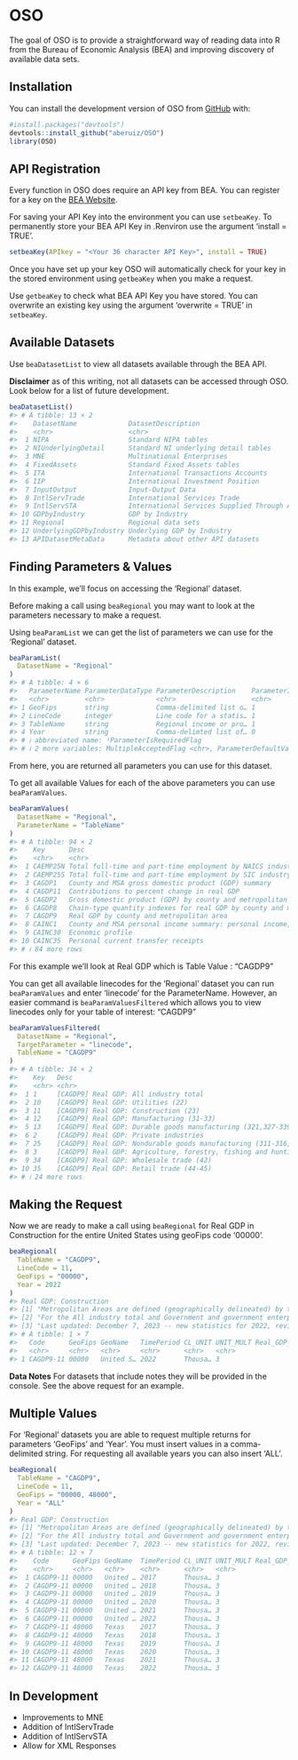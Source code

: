 
# OSO

The goal of OSO is to provide a straightforward way of reading data into
R from the Bureau of Economic Analysis (BEA) and improving discovery of
available data sets.

## Installation

You can install the development version of OSO from
[GitHub](https:://github.com/) with:

``` r
#install.packages("devtools")
devtools::install_github("aberuiz/OSO")
library(OSO)
```

## API Registration

Every function in OSO does require an API key from BEA. You can register
for a key on the [BEA Website](https://apps.bea.gov/api/signup/).

For saving your API Key into the environment you can use `setbeaKey`. To
permanently store your BEA API Key in .Renviron use the argument
‘install = TRUE’.

``` r
setbeaKey(APIkey = "<Your 36 character API Key>", install = TRUE)
```

Once you have set up your key OSO will automatically check for your key
in the stored environment using `getbeaKey` when you make a request.

Use `getbeaKey` to check what BEA API Key you have stored. You can
overwrite an existing key using the argument ‘overwrite = TRUE’ in
`setbeaKey`.

## Available Datasets

Use `beaDatasetList` to view all datasets available through the BEA API.

**Disclaimer** as of this writing, not all datasets can be accessed
through OSO. Look below for a list of future development.

``` r
beaDatasetList()
#> # A tibble: 13 × 2
#>    DatasetName             DatasetDescription                                
#>    <chr>                   <chr>                                             
#>  1 NIPA                    Standard NIPA tables                              
#>  2 NIUnderlyingDetail      Standard NI underlying detail tables              
#>  3 MNE                     Multinational Enterprises                         
#>  4 FixedAssets             Standard Fixed Assets tables                      
#>  5 ITA                     International Transactions Accounts               
#>  6 IIP                     International Investment Position                 
#>  7 InputOutput             Input-Output Data                                 
#>  8 IntlServTrade           International Services Trade                      
#>  9 IntlServSTA             International Services Supplied Through Affiliates
#> 10 GDPbyIndustry           GDP by Industry                                   
#> 11 Regional                Regional data sets                                
#> 12 UnderlyingGDPbyIndustry Underlying GDP by Industry                        
#> 13 APIDatasetMetaData      Metadata about other API datasets
```

## Finding Parameters & Values

In this example, we’ll focus on accessing the ‘Regional’ dataset.

Before making a call using `beaRegional` you may want to look at the
parameters necessary to make a request.

Using `beaParamList` we can get the list of parameters we can use for
the ‘Regional’ dataset.

``` r
beaParamList(
  DatasetName = "Regional"
)
#> # A tibble: 4 × 6
#>   ParameterName ParameterDataType ParameterDescription    ParameterIsRequiredF…¹
#>   <chr>         <chr>             <chr>                   <chr>                 
#> 1 GeoFips       string            Comma-delimited list o… 1                     
#> 2 LineCode      integer           Line code for a statis… 1                     
#> 3 TableName     string            Regional income or pro… 1                     
#> 4 Year          string            Comma-delimted list of… 0                     
#> # ℹ abbreviated name: ¹​ParameterIsRequiredFlag
#> # ℹ 2 more variables: MultipleAcceptedFlag <chr>, ParameterDefaultValue <chr>
```

From here, you are returned all parameters you can use for this dataset.

To get all available Values for each of the above parameters you can use
`beaParamValues`.

``` r
beaParamValues(
  DatasetName = "Regional",
  ParameterName = "TableName"
)
#> # A tibble: 94 × 2
#>    Key      Desc                                                                
#>    <chr>    <chr>                                                               
#>  1 CAEMP25N Total full-time and part-time employment by NAICS industry          
#>  2 CAEMP25S Total full-time and part-time employment by SIC industry            
#>  3 CAGDP1   County and MSA gross domestic product (GDP) summary                 
#>  4 CAGDP11  Contributions to percent change in real GDP                         
#>  5 CAGDP2   Gross domestic product (GDP) by county and metropolitan area        
#>  6 CAGDP8   Chain-type quantity indexes for real GDP by county and metropolitan…
#>  7 CAGDP9   Real GDP by county and metropolitan area                            
#>  8 CAINC1   County and MSA personal income summary: personal income, population…
#>  9 CAINC30  Economic profile                                                    
#> 10 CAINC35  Personal current transfer receipts                                  
#> # ℹ 84 more rows
```

For this example we’ll look at Real GDP which is Table Value : “CAGDP9”

You can get all available linecodes for the ‘Regional’ dataset you can
run `beaParamValues` and enter ‘linecode’ for the ParameterName.
However, an easier command is `beaParamValuesFiltered` which allows you
to view linecodes only for your table of interest: “CAGDP9”

``` r
beaParamValuesFiltered(
  DatasetName = "Regional",
  TargetParameter = "linecode",
  TableName = "CAGDP9"
)
#> # A tibble: 34 × 2
#>    Key   Desc                                                               
#>    <chr> <chr>                                                              
#>  1 1     [CAGDP9] Real GDP: All industry total                              
#>  2 10    [CAGDP9] Real GDP: Utilities (22)                                  
#>  3 11    [CAGDP9] Real GDP: Construction (23)                               
#>  4 12    [CAGDP9] Real GDP: Manufacturing (31-33)                           
#>  5 13    [CAGDP9] Real GDP: Durable goods manufacturing (321,327-339)       
#>  6 2     [CAGDP9] Real GDP: Private industries                              
#>  7 25    [CAGDP9] Real GDP: Nondurable goods manufacturing (311-316,322-326)
#>  8 3     [CAGDP9] Real GDP: Agriculture, forestry, fishing and hunting (11) 
#>  9 34    [CAGDP9] Real GDP: Wholesale trade (42)                            
#> 10 35    [CAGDP9] Real GDP: Retail trade (44-45)                            
#> # ℹ 24 more rows
```

## Making the Request

Now we are ready to make a call using `beaRegional` for Real GDP in
Construction for the entire United States using geoFips code ‘00000’.

``` r
beaRegional(
  TableName = "CAGDP9",
  LineCode = 11,
  GeoFips = "00000",
  Year = 2022
)
#> Real GDP: Construction
#> [1] "Metropolitan Areas are defined (geographically delineated) by the Office of Management and Budget (OMB) bulletin no. 20-01 issued March 6, 2020."                                                                                                                                                                               
#> [2] "For the All industry total and Government and government enterprises, the difference between the United States and Metropolitan and Nonmetropolitan portions reflects overseas activity, economic activity taking place outside the borders of the United States by the military and associated federal civilian support staff."
#> [3] "Last updated: December 7, 2023 -- new statistics for 2022, revised statistics for 2017-2021."
#> # A tibble: 1 × 7
#>   Code      GeoFips GeoName   TimePeriod CL_UNIT UNIT_MULT Real_GDP_Construction
#>   <chr>     <chr>   <chr>     <chr>      <chr>   <chr>                     <dbl>
#> 1 CAGDP9-11 00000   United S… 2022       Thousa… 3                     827768000
```

**Data Notes** For datasets that include notes they will be provided in
the console. See the above request for an example.

## Multiple Values

For ‘Regional’ datasets you are able to request multiple returns for
parameters ‘GeoFips’ and ‘Year’. You must insert values in a
comma-delimited string. For requesting all available years you can also
insert ‘ALL’.

``` r
beaRegional(
  TableName = "CAGDP9",
  LineCode = 11,
  GeoFips = "00000, 48000",
  Year = "ALL"
)
#> Real GDP: Construction
#> [1] "Metropolitan Areas are defined (geographically delineated) by the Office of Management and Budget (OMB) bulletin no. 20-01 issued March 6, 2020."                                                                                                                                                                               
#> [2] "For the All industry total and Government and government enterprises, the difference between the United States and Metropolitan and Nonmetropolitan portions reflects overseas activity, economic activity taking place outside the borders of the United States by the military and associated federal civilian support staff."
#> [3] "Last updated: December 7, 2023 -- new statistics for 2022, revised statistics for 2017-2021."
#> # A tibble: 12 × 7
#>    Code      GeoFips GeoName  TimePeriod CL_UNIT UNIT_MULT Real_GDP_Construction
#>    <chr>     <chr>   <chr>    <chr>      <chr>   <chr>                     <dbl>
#>  1 CAGDP9-11 00000   United … 2017       Thousa… 3                     840220000
#>  2 CAGDP9-11 00000   United … 2018       Thousa… 3                     863755000
#>  3 CAGDP9-11 00000   United … 2019       Thousa… 3                     882046000
#>  4 CAGDP9-11 00000   United … 2020       Thousa… 3                     856487000
#>  5 CAGDP9-11 00000   United … 2021       Thousa… 3                     888104000
#>  6 CAGDP9-11 00000   United … 2022       Thousa… 3                     827768000
#>  7 CAGDP9-11 48000   Texas    2017       Thousa… 3                      88478080
#>  8 CAGDP9-11 48000   Texas    2018       Thousa… 3                      87963012
#>  9 CAGDP9-11 48000   Texas    2019       Thousa… 3                      90383450
#> 10 CAGDP9-11 48000   Texas    2020       Thousa… 3                      87536636
#> 11 CAGDP9-11 48000   Texas    2021       Thousa… 3                      88865961
#> 12 CAGDP9-11 48000   Texas    2022       Thousa… 3                      83697711
```

## In Development

- Improvements to MNE
- Addition of IntlServTrade
- Addition of IntlServSTA
- Allow for XML Responses
